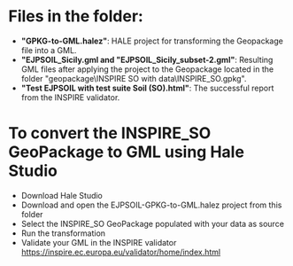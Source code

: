 # Files in the folder:

- **"GPKG-to-GML.halez"**: HALE project for transforming the Geopackage file into a GML.
- **"EJPSOIL_Sicily.gml and "EJPSOIL_Sicily_subset-2.gml"**: Resulting GML files after applying the project to the Geopackage located in the folder "geopackage\INSPIRE SO with data\INSPIRE_SO.gpkg".
- **"Test EJPSOIL with test suite Soil (SO).html"**: The successful report from the INSPIRE validator.

# To convert the INSPIRE_SO GeoPackage to GML using Hale Studio

- Download Hale Studio
- Download and open the EJPSOIL-GPKG-to-GML.halez project from this folder
- Select the INSPIRE_SO GeoPackage  populated with your data as source
- Run the transformation
- Validate your GML in the INSPIRE validator https://inspire.ec.europa.eu/validator/home/index.html
